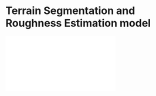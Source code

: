 # Terrain Segmentation and Roughness Estimation model

![Alt text](/example_image/Model_architecture.pdf?raw=true "image_enet")


